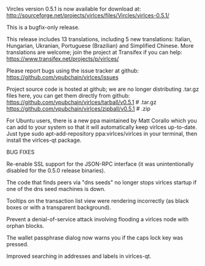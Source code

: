 Vircles version 0.5.1 is now available for download at:
http://sourceforge.net/projects/virlces/files/Vircles/virlces-0.5.1/

This is a bugfix-only release.

This release includes 13 translations, including 5 new translations:
Italian, Hungarian, Ukranian, Portuguese (Brazilian) and Simplified Chinese.
More translations are welcome; join the project at Transifex if you can help:
https://www.transifex.net/projects/p/virlces/

Please report bugs using the issue tracker at github:
https://github.com/vpubchain/virlces/issues

Project source code is hosted at github; we are no longer
distributing .tar.gz files here, you can get them
directly from github:
https://github.com/vpubchain/virlces/tarball/v0.5.1  # .tar.gz
https://github.com/vpubchain/virlces/zipball/v0.5.1  # .zip

For Ubuntu users, there is a new ppa maintained by Matt Corallo which
you can add to your system so that it will automatically keep
virlces up-to-date.  Just type
sudo apt-add-repository ppa:virlces/virlces
in your terminal, then install the virlces-qt package.


BUG FIXES

Re-enable SSL support for the JSON-RPC interface (it was unintentionally
disabled for the 0.5.0 release binaries).

The code that finds peers via "dns seeds" no longer stops virlces startup
if one of the dns seed machines is down.

Tooltips on the transaction list view were rendering incorrectly (as black boxes
or with a transparent background).

Prevent a denial-of-service attack involving flooding a virlces node with
orphan blocks.

The wallet passphrase dialog now warns you if the caps lock key was pressed.

Improved searching in addresses and labels in virlces-qt.
